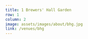 ```yaml
---
title: 1 Brewers' Hall Garden
row: 1
column: 2
image: assets/images/about/bhg.jpg
link: /venues/bhg
---
```

